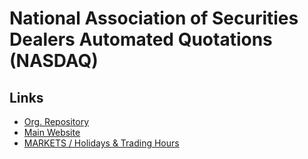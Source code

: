 # National Association of Securities Dealers Automated Quotations (NASDAQ)

<!--
NQ1!
NAS100USD
US100
-->

## Links

- [Org. Repository](https://github.com/Nasdaq)
- [Main Website](https://nasdaq.com)
- [MARKETS / Holidays & Trading Hours](https://nyse.com/markets/hours-calendars)

<!--
## Shares

- Blizzard
- GitLab
- Hashicorp
- Nvidia
- Confluent

### TBD

- Hotmart
- Ebanx
-->

<!--
Privately Held
-->

